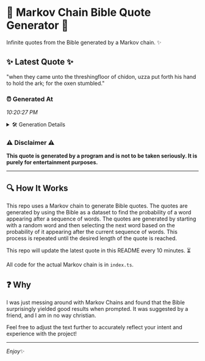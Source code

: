 # 📖 Markov Chain Bible Quote Generator 📖

Infinite quotes from the Bible generated by a Markov chain. ✨

## ✨ Latest Quote ✨
"when they came unto the threshingfloor of chidon, uzza put forth his hand to hold the ark; for the oxen stumbled."

### ⏰ Generated At
*10:20:27 PM*

<details>
    <summary>🛠️ Generation Details</summary>
    <p>
        <strong>🌱 Seed:</strong> when<br>
        <strong>🔄 Iterations:</strong> 20<br>
        <strong>📜 Context History:</strong><br>[ when ]: they<br>[ when, they ]: came<br>[ when, they, came ]: unto<br>[ when, they, came, unto ]: the<br>[ when, they, came, unto, the ]: threshingfloor<br>[ when, they, came, unto, the, threshingfloor ]: of<br>[ they, came, unto, the, threshingfloor, of ]: chidon,<br>[ came, unto, the, threshingfloor, of, chidon, ]: uzza<br>[ unto, the, threshingfloor, of, chidon,, uzza ]: put<br>[ the, threshingfloor, of, chidon,, uzza, put ]: forth<br>[ threshingfloor, of, chidon,, uzza, put, forth ]: his<br>[ of, chidon,, uzza, put, forth, his ]: hand<br>[ chidon,, uzza, put, forth, his, hand ]: to<br>[ uzza, put, forth, his, hand, to ]: hold<br>[ put, forth, his, hand, to, hold ]: the<br>[ forth, his, hand, to, hold, the ]: ark;<br>[ his, hand, to, hold, the, ark; ]: for<br>[ hand, to, hold, the, ark;, for ]: the<br>[ to, hold, the, ark;, for, the ]: oxen<br>[ hold, the, ark;, for, the, oxen ]: stumbled.<br>
    </p>
</details>

### ⚠️ Disclaimer ⚠️
**This quote is generated by a program and is not to be taken seriously. It is purely for entertainment purposes.**

---

## 🔍 How It Works

This repo uses a Markov chain to generate Bible quotes. The quotes are generated by using the Bible as a dataset to find the probability of a word appearing after a sequence of words. The quotes are generated by starting with a random word and then selecting the next word based on the probability of it appearing after the current sequence of words. This process is repeated until the desired length of the quote is reached.

This repo will update the latest quote in this README every 10 minutes. ⏳

All code for the actual Markov chain is in `index.ts`.

## ❓ Why

I was just messing around with Markov Chains and found that the Bible surprisingly yielded good results when prompted. 
It was suggested by a friend, and I am in no way christian.

Feel free to adjust the text further to accurately reflect your intent and experience with the project!

---

*Enjoy*✨
